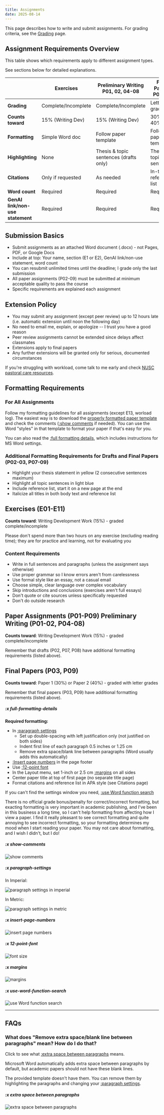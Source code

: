 ```yaml
---
title: Assignments
date: 2025-08-14
---
```


This page describes how to write and submit assignments. For grading criteria, see the [Grading](/course-ntw2029/course-info/grading) page.

## Assignment Requirements Overview

This table shows which requirements apply to different assignment types.
>
See sections below for detailed explanations.

| | **Exercises** | **Preliminary Writing**<br>P01, 02, 04-08 | **Final Papers**<br>P03, 09 |
|---|---|---|---|
| **Grading** | Complete/Incomplete | Complete/Incomplete | Letter grade |
| **Counts toward** | 15% (Writing Dev) | 15% (Writing Dev) | 30% or 40% |
| **Formatting** | Simple Word doc | Follow paper template | Follow paper template |
| **Highlighting** | None | Thesis & topic sentences (drafts only) | Thesis & topic sentences |
| **Citations** | Only if requested | As needed | In-text & reference list |
| **Word count** | Required | Required | Required |
| **GenAI link/non-use statement** | Required | Required | Required |

## Submission Basics

- Submit assignments as an attached Word document (.docx) - not Pages, PDF, or Google Docs
- Include at top: Your name, section (E1 or E2), GenAI link/non-use statement, word count
- You can resubmit unlimited times until the deadline; I grade only the last submission
- All paper assignments (P02-09) must be submitted at minimum acceptable quality to pass the course
- Specific requirements are explained each assignment

## Extension Policy

- You may submit any assignment (except peer review) up to 12 hours late (i.e. automatic extension until noon the following day)
- No need to email me, explain, or apologize -- I trust you have a good reason
- Peer review assignments cannot be extended since delays affect classmates
- Extensions apply to final papers
- Any further extensions will be granted only for serious, documented circumstances

If you're struggling with workload, come talk to me early and check [NUSC pastoral care resources](https://tinyurl.com/nuscpastoralcare).

## Formatting Requirements

### For All Assignments

Follow my formatting guidelines for all assignments (except E13, worload log). The easiest way is to download the [properly formatted paper template](/downloads/ntw2029-paper.docx) and check the comments ([:show comments](#x-show-comments) if needed). You can use the Word "styles" in that template to format your paper if that's easy for you.

You can also read the [:full formatting details](#x-full-formatting-details), which includes instructions for MS Word settings.

### Additional Formatting Requirements for Drafts and Final Papers  (P02-03, P07-09)

- Highlight your thesis statement in yellow (2 consecutive sentences maximum)
- Highlight all topic sentences in light blue
- Include reference list, start it on a new page at the end
- Italicize all titles in both body text and reference list

## Exercises (E01-E11)

**Counts toward**: Writing Development Work (15%) - graded complete/incomplete

Please don't spend more than two hours on any exercise (excluding reading time); they are for practice and learning, not for evaluating you

### Content Requirements

- Write in full sentences and paragraphs (unless the assignment says otherwise)
- Use proper grammar so I know errors aren't from carelessness
- Use formal style like an essay, not a casual email
- Choose simple, clear language over complex vocabulary
- Skip introductions and conclusions (exercises aren't full essays)
- Don't quote or cite sources unless specifically requested
- Don't do outside research

## Paper Assignments (P01-P09) Preliminary Writing (P01-02, P04-08)

**Counts toward**: Writing Development Work (15%) - graded complete/incomplete

Remember that drafts (P02, P07, P08) have additional formatting requirements (listed above).

## Final Papers (P03, P09)

**Counts toward**: Paper 1 (30%) or Paper 2 (40%) - graded with letter grades

Remember that final papers (P03, P09) have additional formatting requirements (listed above).

##### :x full-formatting-details

**Required formatting:**

- In [:paragraph settings](#x-paragraph-settings)
    - Set up double-spacing with left justification only (not justified on both sides)
    - Indent first line of each paragraph 0.5 inches or 1.25 cm
    - Remove extra space/blank line between paragraphs (Word usually adds this automatically)
- [:Insert page numbers](#x-insert-page-numbers) in the page footer
- Use [:12-point font](#x-12-point-font)
- In the Layout menu, set 1-inch or 2.5 cm [:margins](#x-margins) on all sides
- Center paper title at top of first page (no separate title page)
- Format citations and reference list in APA style (see Citations page)

If you can't find the settings window you need, [:use Word function search](#x-use-word-function-search)

There is no official grade bonus/penalty for correct/incorrect formatting, but exacting formatting is very important in academic publishing, and I've been in this business a long time, so I can't help formatting from affecting how I view a paper. I find it really pleasant to see correct formatting and quite annoying to see incorrect formatting, so your formatting determines my mood when I start reading your paper. You may not care about formatting, and I wish I didn't, but I do!

##### :x show-comments

![show comments](/images/show-comments.jpg)

##### :x paragraph-settings

In Imperial:

![paragraph settings in imperial](/images/formatting-settings-imperial.jpg)

In Metric:

![paragraph settings in metric](/images/formatting-settings-metric.jpg)

##### :x insert-page-numbers

![insert page numbers](/images/insert-page-numbers.jpg)

##### :x 12-point-font

![font size](/images/font-size.jpg)

##### :x margins

![margins](/images/margins.jpg)

##### :x use-word-function-search

![use Word function search](/images/use-word-function-search.jpg)

---

## FAQs

### What does "Remove extra space/blank line between paragraphs" mean? How do I do that?

Click to see what [:extra space between paragraphs](#x-extra-space-between-paragraphs) means.

Microsoft Word automatically adds extra space between paragraphs by default, but academic papers should not have these blank lines.

The provided template doesn't have them. You can remove them by highlighting the paragraphs and changing your [:paragraph settings](#x-paragraph-settings).

##### :x extra space between paragraphs

 ![extra space between paragraphs](/images/extra-space-between-paragraphs.jpg)
